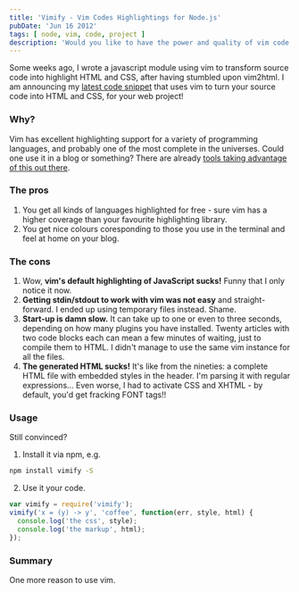 ```yaml
---
title: 'Vimify - Vim Codes Highlightings for Node.js'
pubDate: 'Jun 16 2012'
tags: [ node, vim, code, project ]
description: 'Would you like to have the power and quality of vim code highlighting available to your node.js project, blog or website? Read on.'
---
```


Some weeks ago, I wrote a javascript module using vim to transform source
code into highlight HTML and CSS, after having stumbled upon vim2html.
I am announcing my
<a href="https://strathausen.github.com/vimify" title="Vimify on Github">latest code snippet</a>
that uses vim to turn your source code into HTML and CSS, for your web project!

### Why?

Vim has excellent highlighting support for a variety of programming languages,
and probably one of the most complete in the universes.
Could one use it in a blog or something?
There are already <a href="https://github.com/jmcantrell/vim2html" title="vim2html">tools taking advantage of this out there</a>.

### The pros

1. You get all kinds of languages highlighted for free - sure vim has a
higher coverage than your favourite highlighting library.
2. You get nice colours coresponding to those you use in the terminal
and feel at home on your blog.

### The cons

1. Wow, __vim's default highlighting of JavaScript sucks!__
Funny that I only notice it now.
1. __Getting stdin/stdout to work with vim was not easy__ and straight-forward.
I ended up using temporary files instead.
Shame.
1. __Start-up is damn slow.__
It can take up to one or even to three seconds, depending on how many plugins you have installed.
Twenty articles with two code blocks each can mean a few minutes of waiting,
just to compile them to HTML.
I didn't manage to use the same vim instance for all the files.
1. __The generated HTML sucks!__ It's like from the nineties:
a complete HTML file with embedded styles in the header.
I'm parsing it with regular expressions...
Even worse, I had to activate CSS and XHTML -
by default, you'd get fracking FONT tags!!

### Usage

Still convinced?

1. Install it via npm, e.g.

  ``` bash
  npm install vimify -S
  ```

2. Use it your code.

  ``` js
  var vimify = require('vimify');
  vimify('x = (y) -> y', 'coffee', function(err, style, html) {
    console.log('the css', style);
    console.log('the markup', html);
  });
  ```

### Summary

One more reason to use vim.

